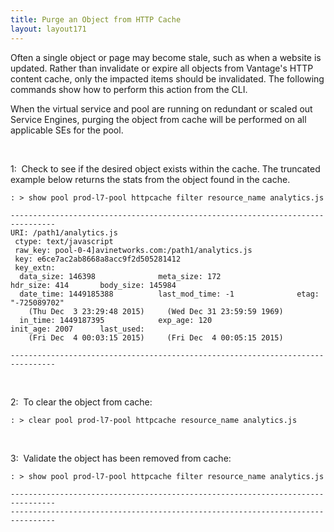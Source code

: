 ```yaml
---
title: Purge an Object from HTTP Cache
layout: layout171
---
```

Often a single object or page may become stale, such as when a website is updated. Rather than invalidate or expire all objects from Vantage's HTTP content cache, only the impacted items should be invalidated. The following commands show how to perform this action from the CLI.

When the virtual service and pool are running on redundant or scaled out Service Engines, purging the object from cache will be performed on all applicable SEs for the pool.

 

1:  Check to see if the desired object exists within the cache. The truncated example below returns the stats from the object found in the cache.

<pre><code class="language-lua">: &gt; show pool prod-l7-pool httpcache filter resource_name analytics.js

--------------------------------------------------------------------------------
URI: /path1/analytics.js
 ctype: text/javascript
 raw_key: pool-0-4]avinetworks.com:/path1/analytics.js
 key: e6ce7ac2ab8668a8acc9f2d505281412
 key_extn: 
  data_size: 146398              meta_size: 172                 hdr_size: 414       body_size: 145984 
  date_time: 1449185388          last_mod_time: -1              etag: "-725089702"                                                  
    (Thu Dec  3 23:29:48 2015)     (Wed Dec 31 23:59:59 1969)                                                                       
  in_time: 1449187395            exp_age: 120                   init_age: 2007      last_used:             
    (Fri Dec  4 00:03:15 2015)     (Fri Dec  4 00:05:15 2015)                                                                       
                          
--------------------------------------------------------------------------------</code></pre>  

 

2:  To clear the object from cache:

<pre><code class="language-lua">: &gt; clear pool prod-l7-pool httpcache resource_name analytics.js</code></pre>  

 

3:  Validate the object has been removed from cache:


<pre><code class="language-lua">: &gt; show pool prod-l7-pool httpcache filter resource_name analytics.js

--------------------------------------------------------------------------------
--------------------------------------------------------------------------------</code></pre>  